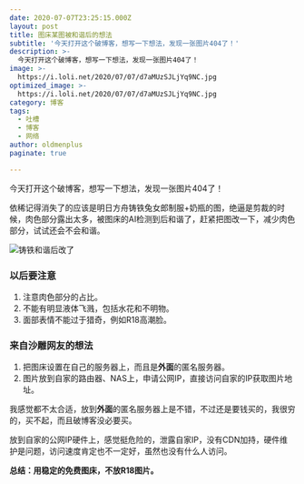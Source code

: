 ```yaml
---
date: 2020-07-07T23:25:15.000Z
layout: post
title: 图床某图被和谐后的想法
subtitle: '今天打开这个破博客，想写一下想法，发现一张图片404了！'
description: >-
  今天打开这个破博客，想写一下想法，发现一张图片404了！
image: >-
  https://i.loli.net/2020/07/07/d7aMUzSJLjYq9NC.jpg
optimized_image: >-
  https://i.loli.net/2020/07/07/d7aMUzSJLjYq9NC.jpg
category: 博客
tags:
  - 吐槽
  - 博客
  - 网络
author: oldmenplus
paginate: true

---
```


今天打开这个破博客，想写一下想法，发现一张图片404了！

依稀记得消失了的应该是明日方舟铸铁兔女郎制服+奶瓶的图，绝逼是剪裁的时候，肉色部分露出太多，被图床的AI检测到后和谐了，赶紧把图改一下，减少肉色部分，试试还会不会和谐。

![铸铁和谐后改了](https://i.loli.net/2020/07/07/hJ94PKpVNYXu3dZ.jpg)

### **以后要注意**

1. 注意肉色部分的占比。
2. 不能有明显液体飞溅，包括水花和不明物。
3. 面部表情不能过于猎奇，例如R18高潮脸。

### **来自沙雕网友的想法**

1. 把图床设置在自己的服务器上，而且是**外面**的匿名服务器。
2. 图片放到自家的路由器、NAS上，申请公网IP，直接访问自家的IP获取图片地址。

我感觉都不太合适，放到**外面**的匿名服务器上是不错，不过还是要钱买的，我很穷的，买不起，而且破博客没必要买。

放到自家的公网IP硬件上，感觉挺危险的，泄露自家IP，没有CDN加持，硬件维护是问题，访问速度肯定也不一定好，虽然也没有什么人访问。

**总结：用稳定的免费图床，不放R18图片。**